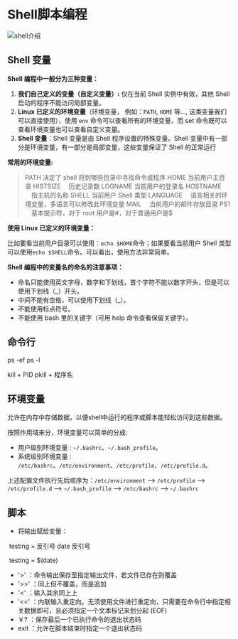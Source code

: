 # Shell脚本编程

![shell介绍](D:\.StudyWork\CodeBase\笔记\Linux\图片\shell介绍.jpg)

## Shell 变量

**Shell 编程中一般分为三种变量：**

1. **我们自己定义的变量（自定义变量）:** 仅在当前 Shell 实例中有效，其他 Shell 启动的程序不能访问局部变量。
2. **Linux 已定义的环境变量**（环境变量， 例如：`PATH`, `HOME` 等..., 这类变量我们可以直接使用），使用 `env` 命令可以查看所有的环境变量，而 set 命令既可以查看环境变量也可以查看自定义变量。
3. **Shell 变量**：Shell 变量是由 Shell 程序设置的特殊变量。Shell 变量中有一部分是环境变量，有一部分是局部变量，这些变量保证了 Shell 的正常运行

**常用的环境变量:**

> PATH 决定了 shell 将到哪些目录中寻找命令或程序
>  HOME 当前用户主目录
>  HISTSIZE 　历史记录数
>  LOGNAME 当前用户的登录名
>  HOSTNAME 　指主机的名称
>  SHELL 当前用户 Shell 类型
>  LANGUAGE 　语言相关的环境变量，多语言可以修改此环境变量
>  MAIL 　当前用户的邮件存放目录
>  PS1 　基本提示符，对于 root 用户是#，对于普通用户是$

**使用 Linux 已定义的环境变量：**

比如要看当前用户目录可以使用：`echo $HOME`命令；如果要看当前用户 Shell 类型 可以使用`echo $SHELL`命令。可以看出，使用方法非常简单。

**Shell 编程中的变量名的命名的注意事项：**

- 命名只能使用英文字母，数字和下划线，首个字符不能以数字开头，但是可以使用下划线（_）开头。
- 中间不能有空格，可以使用下划线（_）。
- 不能使用标点符号。
- 不能使用 bash 里的关键字（可用 help 命令查看保留关键字）。

## 命令行

ps -ef	ps -l

kill + PID	pkill + 程序名

## 环境变量

允许在内存中存储数据，以便shell中运行的程序或脚本能轻松访问到这些数据。

按照作用域来分，环境变量可以简单的分成:

- 用户级别环境变量 : `~/.bashrc`、`~/.bash_profile`。
- 系统级别环境变量 : `/etc/bashrc`、`/etc/environment`、`/etc/profile`、`/etc/profile.d`。

上述配置文件执行先后顺序为：`/etc/environment` –> `/etc/profile` –> `/etc/profile.d` –> `~/.bash_profile` –> `/etc/bashrc` –> `~/.bashrc`

## 脚本

- 将输出赋给变量：

​	testing = 反引号 date 反引号

​	testing = $(date)

- '>' ：命令输出保存至指定输出文件，若文件已存在则覆盖
- '>>' ：同上但不覆盖，而是追加
- '<' ：输入其余同上上
- '<<' ：内联输入重定向。无须使用文件进行重定向，只需要在命令行中指定相关数据即可，且必须指定一个文本标记来划分起 (EOF)
- ￥? ：保存最后一个已执行命令的退出状态码
- exit ：允许在脚本结束时指定一个退出状态码